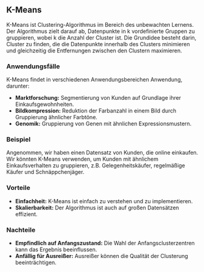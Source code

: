 ## K-Means

K-Means ist Clustering-Algorithmus im Bereich des unbewachten Lernens. Der Algorithmus zielt darauf ab, Datenpunkte in k vordefinierte Gruppen zu gruppieren, wobei k die Anzahl der Cluster ist. Die Grundidee besteht darin, Cluster zu finden, die die Datenpunkte innerhalb des Clusters minimieren und gleichzeitig die Entfernungen zwischen den Clustern maximieren.

### Anwendungsfälle

K-Means findet in verschiedenen Anwendungsbereichen Anwendung, darunter:

- **Marktforschung:** Segmentierung von Kunden auf Grundlage ihrer Einkaufsgewohnheiten.
- **Bildkompression:** Reduktion der Farbanzahl in einem Bild durch Gruppierung ähnlicher Farbtöne.
- **Genomik:** Gruppierung von Genen mit ähnlichen Expressionsmustern.

### Beispiel

Angenommen, wir haben einen Datensatz von Kunden, die online einkaufen. Wir könnten K-Means verwenden, um Kunden mit ähnlichem Einkaufsverhalten zu gruppieren, z.B. Gelegenheitskäufer, regelmäßige Käufer und Schnäppchenjäger.

### Vorteile

- **Einfachheit:** K-Means ist einfach zu verstehen und zu implementieren.
- **Skalierbarkeit:** Der Algorithmus ist auch auf großen Datensätzen effizient.

### Nachteile

- **Empfindlich auf Anfangszustand:** Die Wahl der Anfangsclusterzentren kann das Ergebnis beeinflussen.
- **Anfällig für Ausreißer:** Ausreißer können die Qualität der Clusterung beeinträchtigen.

